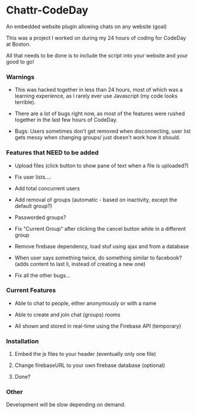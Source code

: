 Chattr-CodeDay
===============

An embedded website plugin allowing chats on any website (goal)

This was a project I worked on during my 24 hours of coding for CodeDay at Boston.

All that needs to be done is to include the script into your website and your good to go!

### Warnings

* This was hacked together in less than 24 hours, most of which was a learning experience, as I rarely ever use Javascript (my code looks terrible).

* There are a lot of bugs right now, as most of the features were rushed together in the last few hours of CodeDay.

* Bugs: Users sometimes don't get removed when disconnecting, user list gets messy when changing groups/ just doesn't work how it should.

### Features that NEED to be added

* Upload files (click button to show pane of text when a file is uploaded?)

* Fix user lists....

* Add total concurrent users

* Add removal of groups (automatic - based on inactivity, except the default group?)

* Passworded groups?

* Fix "Current Group" after clicking the cancel button while in a different group

* Remove firebase dependency, load stuf using ajax and from a database

* When user says something twice, do something similar to facebook? (adds content to last li, instead of creating a new one)

* Fix all the other bugs...

### Current Features

* Able to chat to people, either anonymously or with a name

* Able to create and join chat (groups) rooms

* All shown and stored in real-time using the Firebase API (temporary)

### Installation

1. Embed the js files to your header (eventually only one file)

2. Change firebaseURL to your own firebase database (optional)

3. Done?

### Other

Development will be slow depending on demand.
